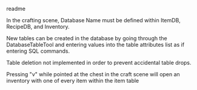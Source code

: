 readme

In the crafting scene, Database Name must be defined within ItemDB, RecipeDB, and Inventory.

New tables can be created in the database by going through the DatabaseTableTool and entering values 
into the table attributes list as if entering SQL commands.

Table deletion not implemented in order to prevent accidental table drops.

Pressing "v" while pointed at the chest in the craft scene will open an inventory with one of every item
within the item table